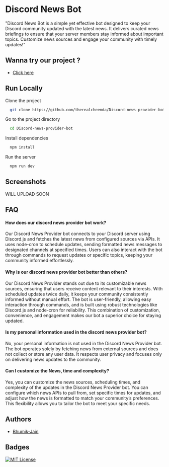 
# Discord News Bot

"Discord News Bot is a simple yet effective bot designed to keep your Discord community updated with the latest news. It delivers curated news briefings to ensure that your server members stay informed about important topics. Customize news sources and engage your community with timely updates!"


## Wanna try our project ?


- [Click here](https://discord.gg/dve64BDfR3)

## Run Locally

Clone the project

```bash
  git clone https://github.com/therealcheemda/Discord-news-provider-bot.git
```

Go to the project directory

```bash
  cd Discord-news-provider-bot
```

Install dependencies

```bash
  npm install
```

Run the server

```bash
  npm run dev
```

## Screenshots

<!-- ![Sample]() -->
WILL UPLOAD SOON

## FAQ

#### How does our discord news provider bot work?

Our Discord News Provider bot connects to your Discord server using Discord.js and fetches the latest news from configured sources via APIs. It uses node-cron to schedule updates, sending formatted news messages to designated channels at specified times. Users can also interact with the bot through commands to request updates or specific topics, keeping your community informed effortlessly.

#### Why is our discord news provider bot better than others?

Our Discord News Provider stands out due to its customizable news sources, ensuring that users receive content relevant to their interests. With scheduled updates twice daily, it keeps your community consistently informed without manual effort. The bot is user-friendly, allowing easy interaction through commands, and is built using robust technologies like Discord.js and node-cron for reliability. This combination of customization, convenience, and engagement makes our bot a superior choice for staying updated.

#### Is my personal information used in the discord news provider bot?

No, your personal information is not used in the Discord News Provider bot. The bot operates solely by fetching news from external sources and does not collect or store any user data. It respects user privacy and focuses only on delivering news updates to the community.

#### Can I customize the News, time  and complexity?

Yes, you can customize the news sources, scheduling times, and complexity of the updates in the Discord News Provider bot. You can configure which news APIs to pull from, set specific times for updates, and adjust how the news is formatted to match your community’s preferences. This flexibility allows you to tailor the bot to meet your specific needs.

## Authors

- [Bhumik-Jain](https://github.com/therealcheemda)

## Badges

[![MIT License](https://img.shields.io/badge/License-MIT-green.svg)](https://choosealicense.com/licenses/mit/)